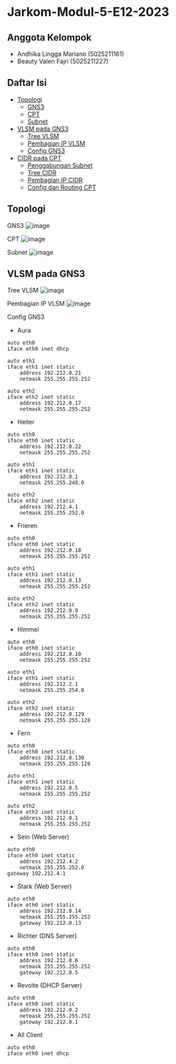 # Jarkom-Modul-5-E12-2023

## Anggota Kelompok
- Andhika Lingga Mariano (5025211161)
- Beauty Valen Fajri (5025211227)

## Daftar Isi
- [Topologi](#topologi)
    - [GNS3](#gns3)
    - [CPT](#cpt)
    - [Subnet](#subnet)
- [VLSM pada GNS3](#vlsm-pada-gns3)
    - [Tree VLSM](#tree-vlsm)
    - [Pembagian IP VLSM](#pembagian-ip-vlsm)
    - [Config GNS3](#config-gns3)
- [CIDR pada CPT](#cidr-pada-cpt)
    - [Penggabungan Subnet](#penggabungan-subnet)
    - [Tree CIDR](#tree-cidr)
    - [Pembagian IP CIDR](#pembagian-ip-cidr)
    - [Config dan Routing CPT](#config-dan-routing-cpt)

## Topologi
GNS3
![image](https://github.com/Deekuh/Jarkom-Modul-5-E12-2023/assets/114421539/50335b09-ba06-4616-81b1-966d8ac23e1c)

CPT
![image](https://github.com/Deekuh/Jarkom-Modul-5-E12-2023/assets/114421539/a55cbd5d-eba6-42bc-bfa3-177440a44582)

Subnet
![image](https://github.com/Deekuh/Jarkom-Modul-5-E12-2023/assets/114421539/47b04158-c936-4d57-915c-c1252fba2d05)

## VLSM pada GNS3
Tree VLSM
![image](https://github.com/Deekuh/Jarkom-Modul-5-E12-2023/assets/114421539/2479d592-6fb2-4bb6-81ca-260671184817)

Pembagian IP VLSM
![image](https://github.com/Deekuh/Jarkom-Modul-5-E12-2023/assets/114421539/e651b029-10cf-4ddd-8fb9-15e5fdd7b93f)

Config GNS3
- Aura
```
auto eth0
iface eth0 inet dhcp

auto eth1
iface eth1 inet static
	address 192.212.0.21
	netmask 255.255.255.252

auto eth2
iface eth2 inet static
	address 192.212.0.17
	netmask 255.255.255.252
```

- Heiter
```
auto eth0
iface eth0 inet static
	address 192.212.0.22
	netmask 255.255.255.252

auto eth1
iface eth1 inet static
	address 192.212.8.1
	netmask 255.255.248.0

auto eth2
iface eth2 inet static
	address 192.212.4.1
	netmask 255.255.252.0
```

- Frieren
```
auto eth0
iface eth0 inet static
	address 192.212.0.18
	netmask 255.255.255.252
  
auto eth1
iface eth1 inet static
	address 192.212.0.13
	netmask 255.255.255.252
  
auto eth2
iface eth2 inet static
	address 192.212.0.9
	netmask 255.255.255.252
```

- Himmel
```
auto eth0
iface eth0 inet static
	address 192.212.0.10
	netmask 255.255.255.252
  
auto eth1
iface eth1 inet static
	address 192.212.2.1
	netmask 255.255.254.0
  
auto eth2
iface eth2 inet static
	address 192.212.0.129
	netmask 255.255.255.128
```

- Fern
```
auto eth0
iface eth0 inet static
	address 192.212.0.130
	netmask 255.255.255.128
  
auto eth1
iface eth1 inet static
	address 192.212.0.5
	netmask 255.255.255.252
  
auto eth2
iface eth2 inet static
	address 192.212.0.1
	netmask 255.255.255.252
```

- Sein (Web Server)
```
auto eth0
iface eth0 inet static
	address 192.212.4.2
	netmask 255.255.252.0
gateway 192.212.4.1
```

- Stark (Web Server)
```
auto eth0
iface eth0 inet static
	address 192.212.0.14
	netmask 255.255.255.252
	gateway 192.212.0.13
```

- Richter (DNS Server)
```
auto eth0
iface eth0 inet static
	address 192.212.0.6
	netmask 255.255.255.252
	gateway 192.212.0.5
```

- Revolte (DHCP Server)
```
auto eth0
iface eth0 inet static
	address 192.212.0.2
	netmask 255.255.255.252
	gateway 192.212.0.1
```

- All Client
```
auto eth0
iface eth0 inet dhcp
```



